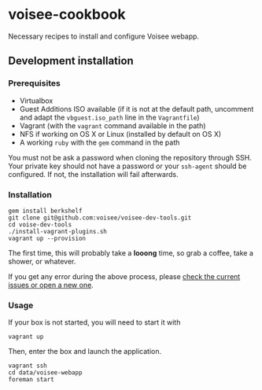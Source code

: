 # voisee-cookbook

Necessary recipes to install and configure Voisee webapp.


## Development installation

### Prerequisites

* Virtualbox
* Guest Additions ISO available (if it is not at the default path, uncomment and adapt the `vbguest.iso_path` line in the `Vagrantfile`)
* Vagrant (with the `vagrant` command available in the path)
* NFS if working on OS X or Linux (installed by default on OS X)
* A working `ruby` with the `gem` command in the path

You must not be ask a password when cloning the repository through SSH. Your private key should not have a password or your `ssh-agent` should be configured. If not, the installation will fail afterwards.

### Installation

```
gem install berkshelf
git clone git@github.com:voisee/voisee-dev-tools.git
cd voise-dev-tools
./install-vagrant-plugins.sh
vagrant up --provision
```

The first time, this will probably take a **looong** time, so grab a coffee, take a shower, or whatever.

If you get any error during the above process, please [check the current issues or open a new one][tools-issues].

### Usage

If your box is not started, you will need to start it with

```
vagrant up
```

Then, enter the box and launch the application.

```
vagrant ssh
cd data/voisee-webapp
foreman start
```


[tools-issues]: https://github.com/voisee/voisee-dev-tools/issues
